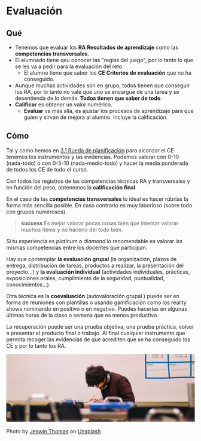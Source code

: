 # Evaluación

## Qué
* Tenemos que evaluar los **RA Resultados de aprendizaje** como las **competencias transversales**.
* El alumnado tiene qeu conocer las "reglas del juego", por lo tanto lo que se les va a pedir para la evaluación del reto.
  * El alumno tiene que saber los **CE Criterios de evaluación** que no ha conseguido.
* Aunque muchas actividades son en grupo, todos tienen que conseguir los RA, por lo tanto no vale que uno se encargue de una tarea y se desentienda de lo demás. **Todos tienen que saber de todo**.
* **Calificar** es obtener un valor numérico.
  * **Evaluar** va más alla, es ajustar los procesos de aprendizaje para que guien y sirvan de mejora al alumno. Incluye la calificación.

## Cómo

Tal y como hemos en [3.1 Rueda de planificación](https://catedu.github.io/ACbR/evaluacion/rueda.html) para alcanzar el CE tenemos los instrumentos y las evidencias. Podemos valorar con 0-10 (nada-todo) o con 0-5-10 (nada-medio-todo) y hacer la media ponderada de todos los CE de todo el curso.

Con todos los registros de las competencias técnicas RA y transversales y en función del peso, obtenemos la **calificación final**.

En el caso de las **competencias transversales** lo ideal es hacer rúbrias la forma más sencilla posible. En caso contrario es muy laborioso (sobre todo con grupos numerosos).

>**success**
>Es mejor valorar pocas cosas bien que intentar valorar muchos items y no hacerlo del todo bien.

Si tu experiencia es *platinum* o *diamond* lo recomendable es valorar las mismas competencias entre los docentes que participan.

Hay que contemplar **la evaluación grupal** (la organización, plazos de entrega, distribución de tareas, productos a realizar, la presentación del proyecto...) y **la evaluación individual** (actividades individuales, prácticas, exposiciones orales, cumplimiento de la seguridad, puntualidad, conocimientos...).

Otra técnica es la **coevaluación** (autovaloración grupal ) puede ser en forma de reuniones con plantillas o usando gamificación como los reality shows nominando en positivo o en negativo. Puedes hacerlas en algunas últimas horas de la clase o semana que es menos productivo.

La recuperación puede ser una prueba objetiva, una prueba práctica, volver a presentar el producto final o trabajo. Al final cualquier instrumento que permita recoger las evidencias de que acrediten que se ha conseguido los CE y por lo tanto los RA.

![](/assets/evaluation.png)

Photo by <a href="https://unsplash.com/@jeswinthomas?utm_source=unsplash&utm_medium=referral&utm_content=creditCopyText">Jeswin Thomas</a> on <a href="https://unsplash.com/s/photos/exam?utm_source=unsplash&utm_medium=referral&utm_content=creditCopyText">Unsplash</a>
